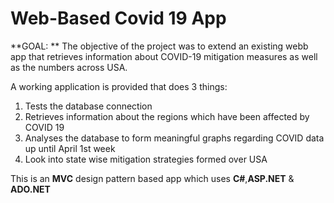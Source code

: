 # Web-Based Covid 19 App

**GOAL: ** 
The objective of the project was to extend an existing webb app that retrieves information about COVID-19 mitigation measures as well as the numbers across USA.

A working application is provided that does 3 things:

1.	Tests the database connection
2.	Retrieves information about the regions which have been affected by COVID 19
3.	Analyses the database to form meaningful graphs regarding COVID data up until April 1st week
4.	Look into state wise mitigation strategies formed over USA

This is an **MVC** design pattern based app which uses **C#**,**ASP.NET** & **ADO.NET**
